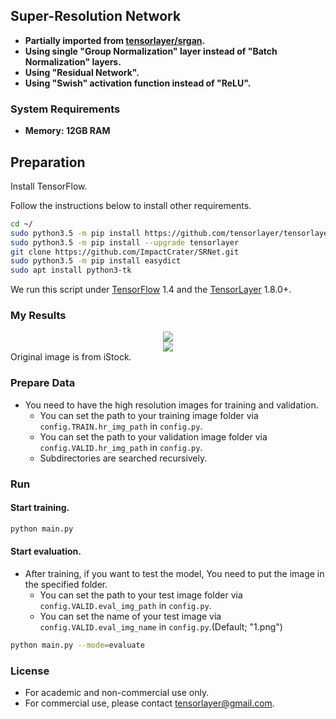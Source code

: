 ## Super-Resolution Network

- **Partially imported from [tensorlayer/srgan](https://github.com/tensorlayer/srgan).**
- **Using single "Group Normalization" layer instead of "Batch Normalization" layers.**
- **Using "Residual Network".**
- **Using "Swish" activation function instead of "ReLU".**

### System Requirements
- **Memory: 12GB RAM**

## Preparation

Install TensorFlow.

Follow the instructions below to install other requirements.
```bash
cd ~/
sudo python3.5 -m pip install https://github.com/tensorlayer/tensorlayer/archive/master.zip
sudo python3.5 -m pip install --upgrade tensorlayer
git clone https://github.com/ImpactCrater/SRNet.git
sudo python3.5 -m pip install easydict
sudo apt install python3-tk
```

We run this script under [TensorFlow](https://www.tensorflow.org) 1.4 and the [TensorLayer](https://github.com/tensorlayer/tensorlayer) 1.8.0+.


### My Results

<a href="http://tensorlayer.readthedocs.io">
<div align="center">
	<img src="img/Comparison_1.png"/>
</div>
</a>

<a href="http://tensorlayer.readthedocs.io">
<div align="center">
	<img src="img/Comparison_2.png"/>
</div>
</a>
Original image is from iStock.

### Prepare Data

 - You need to have the high resolution images for training and validation.
   -  You can set the path to your training image folder via `config.TRAIN.hr_img_path` in `config.py`.
   -  You can set the path to your validation image folder via `config.VALID.hr_img_path` in `config.py`.
   -  Subdirectories are searched recursively.

### Run

#### Start training.

```bash
python main.py
```

#### Start evaluation.
 - After training, if you want to test the model, You need to put the image in the specified folder.
   -  You can set the path to your test image folder via `config.VALID.eval_img_path` in `config.py`.
   -  You can set the name of your test image via `config.VALID.eval_img_name` in `config.py`.(Default; "1.png")
  

```bash
python main.py --mode=evaluate 
```

### License

- For academic and non-commercial use only.
- For commercial use, please contact tensorlayer@gmail.com.
